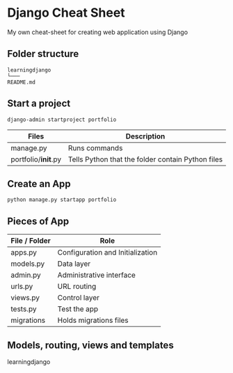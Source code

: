 # Django Cheat Sheet  
My own cheat-sheet for creating web application using Django

## Folder structure
```
learningdjango
└───
README.md
```

## Start a project
```
django-admin startproject portfolio
```
| Files | Description |
| ------|-------------|
|manage.py | Runs commands|
|portfolio/__init__.py|Tells Python that the folder contain Python files|

## Create an App
```
python manage.py startapp portfolio
```

## Pieces of App
| File / Folder | Role
| ------------- |----------------------------------|
| apps.py       | Configuration and Initialization |
| models.py     | Data layer                       |
| admin.py       | Administrative interface |
| urls.py | URL routing |
| views.py | Control layer |
| tests.py | Test the app |
| migrations | Holds migrations files |

## Models, routing, views and templates
learningdjango
